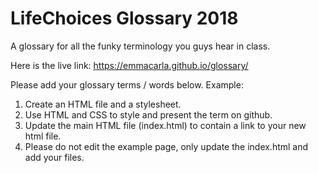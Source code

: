 # LifeChoices Glossary 2018
A glossary for all the funky terminology you guys hear in class. 

Here is the live link: https://emmacarla.github.io/glossary/ 

Please add your glossary terms / words below. Example:

1. Create an HTML file and a stylesheet. 
2. Use HTML and CSS to style and present the term on github. 
3. Update the main HTML file (index.html) to contain a link to your new html file. 
4. Please do not edit the example page, only update the index.html and add your files. 
